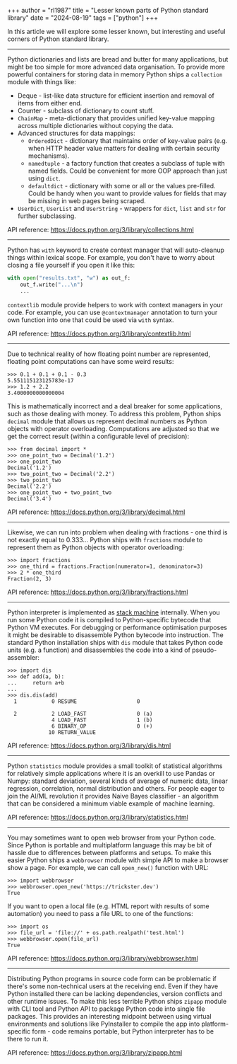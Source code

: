 +++
author = "rl1987"
title = "Lesser known parts of Python standard library"
date = "2024-08-19"
tags = ["python"]
+++

In this article we will explore some lesser known, but interesting and useful
corners of Python standard library.

---

Python dictionaries and lists are bread and butter for many applications, but
might be too simple for more advanced data organisation. To provide more 
powerful containers for storing data in memory Python ships a `collection` 
module with things like:

* Deque - list-like data structure for efficient insertion and removal of items 
from either end.
* Counter - subclass of dictionary to count stuff.
* `ChainMap` - meta-dictionary that provides unified key-value mapping across
  multiple dictionaries without copying the data.
* Advanced structures for data mappings:
  * `OrderedDict` - dictionary that maintains order of key-value pairs (e.g. when 
    HTTP header value matters for dealing with certain security mechanisms).
  * `namedtuple` - a factory function that creates a subclass of tuple with named
    fields. Could be convenient for more OOP approach than just using `dict`.
  * `defaultdict` - dictionary with some or all or the values pre-filled. Could
    be handy when you want to provide values for fields that may be missing
    in web pages being scraped.
* `UserDict`, `UserList` and `UserString` - wrappers for `dict`, `list` and `str`
for further subclassing.

API reference: https://docs.python.org/3/library/collections.html

---

Python has `with` keyword to create context manager that will auto-cleanup 
things within lexical scope. For example, you don't have to worry about closing
a file yourself if you open it like this:

```python
with open("results.txt", "w") as out_f:
    out_f.write("...\n")
    ...
```

`contextlib` module provide helpers to work with context managers in your code.
For example, you can use `@contextmanager` annotation to turn your own function
into one that could be used via `with` syntax.

API reference: https://docs.python.org/3/library/contextlib.html

---

Due to technical reality of how floating point number are represented, 
floating point computations can have some weird results:

```
>>> 0.1 + 0.1 + 0.1 - 0.3
5.551115123125783e-17
>>> 1.2 + 2.2
3.4000000000000004
```

This is mathematically incorrect and a deal breaker for some applications, such
as those dealing with money. To address this problem, Python ships `decimal` 
module that allows us represent decimal numbers as Python objects with operator
overloading. Computations are adjusted so that we get the correct result
(within a configurable level of precision):

```
>>> from decimal import *
>>> one_point_two = Decimal('1.2')
>>> one_point_two
Decimal('1.2')
>>> two_point_two = Decimal('2.2')
>>> two_point_two
Decimal('2.2')
>>> one_point_two + two_point_two
Decimal('3.4')
```

API reference: https://docs.python.org/3/library/decimal.html

---

Likewise, we can run into problem when dealing with fractions - one third is 
not exactly equal to 0.333... Python ships with `fractions` module to represent
them as Python objects with operator overloading:


```
>>> import fractions
>>> one_third = fractions.Fraction(numerator=1, denominator=3)
>>> 2 * one_third
Fraction(2, 3)
```

API reference: https://docs.python.org/3/library/fractions.html


---

Python interpreter is implemented as [stack machine](https://en.wikipedia.org/wiki/Stack_machine)
internally. When you run some Python code it is compiled to Python-specific 
bytecode that Python VM executes. For debugging or performance optimisation 
purposes it might be desirable to disassemble Python bytecode into instruction.
The standard Python installation ships with `dis` module that takes Python
code units (e.g. a function) and disassembles the code into a kind of 
pseudo-assembler:

```
>>> import dis
>>> def add(a, b):
...     return a+b
... 
>>> dis.dis(add)
  1           0 RESUME                   0

  2           2 LOAD_FAST                0 (a)
              4 LOAD_FAST                1 (b)
              6 BINARY_OP                0 (+)
             10 RETURN_VALUE
```

API reference: https://docs.python.org/3/library/dis.html

---

Python `statistics` module provides a small toolkit of statistical algorithms
for relatively simple applications where it is an overkill to use Pandas or
Numpy: standard deviation, several kinds of average of numeric data, linear
regression, correlation, normal distribution and others. For people eager to 
join the AI/ML revolution it provides Naive Bayes classifier - an algorithm
that can be considered a minimum viable example of machine learning.

API reference: https://docs.python.org/3/library/statistics.html

---

You may sometimes want to open web browser from your Python code. Since Python
is portable and multiplatform language this may be bit of hassle due to 
differences between platforms and setups. To make this easier Python ships a
`webbrowser` module with simple API to make a browser show a page. For example,
we can call `open_new()` function with URL:

```
>>> import webbrowser
>>> webbrowser.open_new('https://trickster.dev')
True
```

If you want to open a local file (e.g. HTML report with results of some 
automation) you need to pass a file URL to one of the functions:

```
>>> import os
>>> file_url = 'file://' + os.path.realpath('test.html')
>>> webbrowser.open(file_url)
True
```

API reference: https://docs.python.org/3/library/webbrowser.html

---

Distributing Python programs in source code form can be problematic if there's 
some non-technical users at the receiving end. Even if they have Python installed
there can be lacking dependencies, version conflicts and other runtime issues. 
To make this less terrible Python ships `zipapp` module with CLI tool and Python
API to package Python code into single file packages. This provides an interesting
midpoint between using virtual environments and solutions like PyInstaller to 
compile the app into platform-specific form - code remains portable, but
Python interpreter has to be there to run it.

API reference: https://docs.python.org/3/library/zipapp.html

